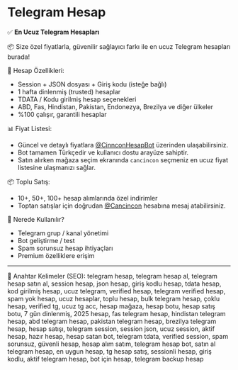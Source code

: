 # Telegram Hesap

✅ **En Ucuz Telegram Hesapları**

📦 Size özel fiyatlarla, güvenilir sağlayıcı farkı ile en ucuz Telegram hesapları burada!

📌 Hesap Özellikleri:
- Session + JSON dosyası + Giriş kodu (isteğe bağlı)
- 1 hafta dinlenmiş (trusted) hesaplar
- TDATA / Kodu girilmiş hesap seçenekleri
- ABD, Fas, Hindistan, Pakistan, Endonezya, Brezilya ve diğer ülkeler
- %100 çalışır, garantili hesaplar

📊 Fiyat Listesi:
- Güncel ve detaylı fiyatlara [@CinnconHesapBot](https://t.me/CinnconHesapBot) üzerinden ulaşabilirsiniz.
- Bot tamamen Türkçedir ve kullanıcı dostu arayüze sahiptir.
- Satın alırken mağaza seçim ekranında `cancincon` seçmeniz en ucuz fiyat listesine ulaşmanızı sağlar.

📦 Toplu Satış:
- 10+, 50+, 100+ hesap alımlarında özel indirimler
- Toptan satışlar için doğrudan [@Cancincon](https://t.me/Cancincon) hesabına mesaj atabilirsiniz.

🧠 Nerede Kullanılır?
- Telegram grup / kanal yönetimi
- Bot geliştirme / test
- Spam sorunsuz hesap ihtiyaçları
- Premium özelliklere erişim

---

📢 Anahtar Kelimeler (SEO):
telegram hesap, telegram hesap al, telegram hesap satın al, session hesap, json hesap, giriş kodlu hesap, tdata hesap, kod girilmiş hesap, ucuz telegram, verified hesap, telegram verified hesap, spam yok hesap, ucuz hesaplar, toplu hesap, bulk telegram hesap, çoklu hesap, verified tg, ucuz tg acc, hesap mağaza, hesap botu, hesap satış botu, 7 gün dinlenmiş, 2025 hesap, fas telegram hesap, hindistan telegram hesap, abd telegram hesap, pakistan telegram hesap, brezilya telegram hesap, hesap satışı, telegram session, session json, ucuz session, aktif hesap, hazır hesap, hesap satan bot, telegram tdata, verified session, spam sorunsuz, güvenli hesap, hesap alım satım, telegram hesap bot, satın al telegram hesap, en uygun hesap, tg hesap satış, sessionli hesap, giriş kodlu, aktif telegram hesap, bot için hesap, telegram backup hesap